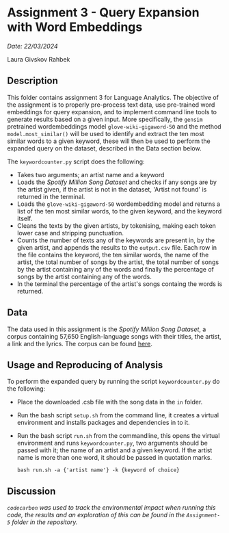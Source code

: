 # Assignment 3 - Query Expansion with Word Embeddings

*Date: 22/03/2024*

Laura Givskov Rahbek 

## Description 

This folder contains assignment 3 for Language Analytics. The objective of the assignment is to properly pre-process text data, use pre-trained word embeddings for query expansion, and to implement command line tools to generate results based on a given input. More specifically, the ```gensim``` pretrained wordembeddings model  ```glove-wiki-gigaword-50``` and the method ```model.most_similar()``` will be used to identify and extract the ten most similar words to a given keyword, these will then be used to perform the expanded query on the dataset, described in the Data section below. 

The ```keywordcounter.py``` script does the following: 
- Takes two arguments; an artist name and a keyword 
- Loads the *Spotify Million Song Dataset* and checks if any songs are by the artist given, if the artist is not in the dataset, 'Artist not found' is returned in the terminal. 
- Loads the ```glove-wiki-gigaword-50``` wordembedding model and returns a list of the ten most similar words, to the given keyword, and the keyword itself. 
- Cleans the texts by the given artists, by tokenising, making each token lower case and stripping punctuation. 
- Counts the number of texts any of the keywords are present in, by the given artist, and appends the results to the ```output.csv``` file. Each row in the file contains the keyword, the ten similar words, the name of the artist, the total number of songs by the artist, the total number of songs by the artist containing any of the words and finally the percentage of songs by the artist containing any of the words. 
- In the terminal the percentage of the artist's songs containg the words is returned. 

## Data

The data used in this assignment is the *Spotify Million Song Dataset*, a corpus containing 57,650 English-language songs with their titles, the artist, a link and the lyrics. The corpus can be found [here](https://www.kaggle.com/datasets/joebeachcapital/57651-spotify-songs). 

## Usage and Reproducing of Analysis 

To perform the expanded query by running the script ```keywordcounter.py``` do the following: 
- Place the downloaded .csb file with the song data in the ```in``` folder.
- Run the bash script ```setup.sh``` from the command line, it creates a virtual environment and installs packages and dependencies in to it.
- Run the bash script ```run.sh``` from the commandline, this opens the virtual environment and runs ```keywordcounter.py```, two arguments should be passed with it; the name of an artist and a given keyword. If the artist name is more than one word, it should be passed in quotation marks. 

  ```
  bash run.sh -a {'artist name'} -k {keyword of choice}
  ```
  
## Discussion 



*```codecarbon``` was used to track the environmental impact when running this code, the results and an exploration of this can be found in the ```Assignment-5``` folder in the repository.*